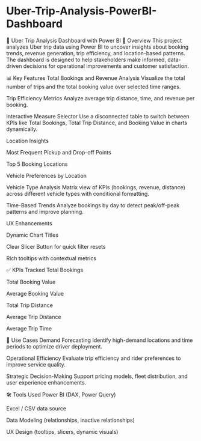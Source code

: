 # Uber-Trip-Analysis-PowerBI-Dashboard
🚕 Uber Trip Analysis Dashboard with Power BI
📌 Overview
This project analyzes Uber trip data using Power BI to uncover insights about booking trends, revenue generation, trip efficiency, and location-based patterns. The dashboard is designed to help stakeholders make informed, data-driven decisions for operational improvements and customer satisfaction.

📊 Key Features
Total Bookings and Revenue Analysis
Visualize the total number of trips and the total booking value over selected time ranges.

Trip Efficiency Metrics
Analyze average trip distance, time, and revenue per booking.

Interactive Measure Selector
Use a disconnected table to switch between KPIs like Total Bookings, Total Trip Distance, and Booking Value in charts dynamically.

Location Insights

Most Frequent Pickup and Drop-off Points

Top 5 Booking Locations

Vehicle Preferences by Location

Vehicle Type Analysis
Matrix view of KPIs (bookings, revenue, distance) across different vehicle types with conditional formatting.

Time-Based Trends
Analyze bookings by day to detect peak/off-peak patterns and improve planning.

UX Enhancements

Dynamic Chart Titles

Clear Slicer Button for quick filter resets

Rich tooltips with contextual metrics

✅ KPIs Tracked
Total Bookings

Total Booking Value

Average Booking Value

Total Trip Distance

Average Trip Distance

Average Trip Time

📍 Use Cases
Demand Forecasting
Identify high-demand locations and time periods to optimize driver deployment.

Operational Efficiency
Evaluate trip efficiency and rider preferences to improve service quality.

Strategic Decision-Making
Support pricing models, fleet distribution, and user experience enhancements.

🛠 Tools Used
Power BI (DAX, Power Query)

Excel / CSV data source

Data Modeling (relationships, inactive relationships)

UX Design (tooltips, slicers, dynamic visuals)
